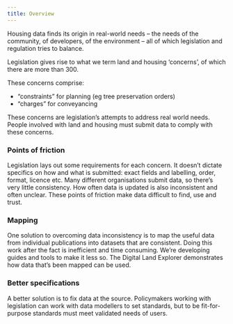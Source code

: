```yaml
---
title: Overview
---
```

Housing data finds its origin in real-world needs – the needs of the community, of developers, of the environment – all of which legislation and regulation tries to balance.

Legislation gives rise to what we term land and housing ‘concerns’, of which there are more than 300.

These concerns comprise:

* “constraints” for planning (eg tree preservation orders)
* “charges” for conveyancing

These concerns are legislation’s attempts to address real world needs. People involved with land and housing must submit data to comply with these concerns.

### Points of friction

Legislation lays out some requirements for each concern. It doesn’t dictate specifics on how and what is submitted: exact fields and labelling, order, format, licence etc. Many different organisations submit data, so there’s very little consistency. How often data is updated is also inconsistent and often unclear. These points of friction make data difficult to find, use and trust.

### Mapping

One solution to overcoming data inconsistency is to map the useful data from individual publications into datasets that are consistent. Doing this work after the fact is inefficient and time consuming. We’re developing guides and tools to make it less so. The Digital Land Explorer demonstrates how data that’s been mapped can be used.

### Better specifications

A better solution is to fix data at the source. Policymakers working with legislation can work with data modellers to set standards, but to be fit-for-purpose standards must meet validated needs of users.
